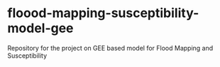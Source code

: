 # floood-mapping-susceptibility-model-gee
Repository for the project on GEE based model for Flood Mapping and Susceptibility

